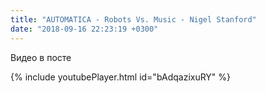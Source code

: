 ```yaml
---
title: "AUTOMATICA - Robots Vs. Music - Nigel Stanford"
date: "2018-09-16 22:23:19 +0300"
---
```


Видео в посте

{% include youtubePlayer.html id="bAdqazixuRY" %}
